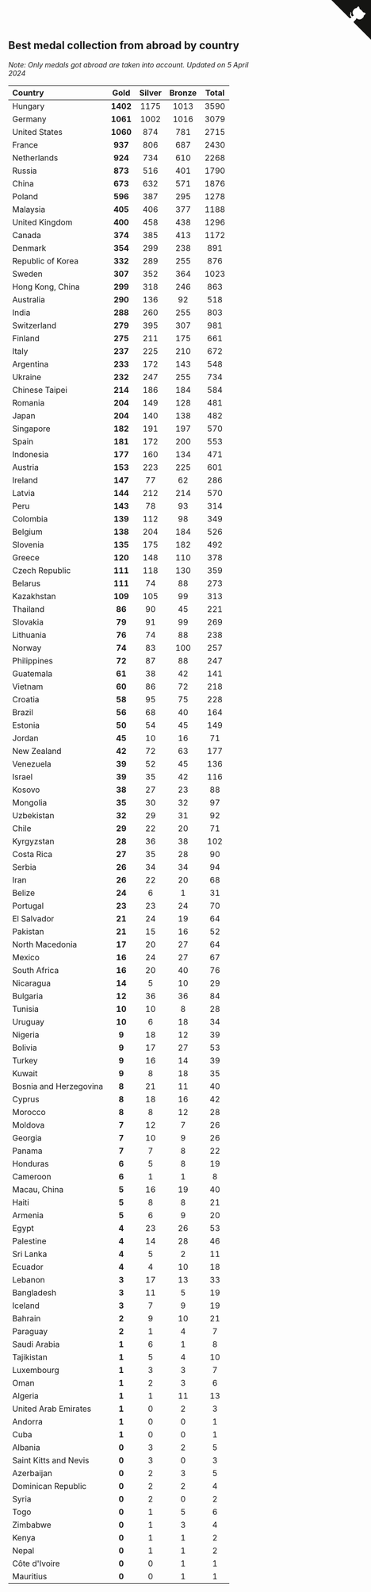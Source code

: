 ## Best medal collection from abroad by country

*Note: Only medals got abroad are taken into account.*
*Updated on  5 April 2024*

| Country | Gold | Silver | Bronze | Total |
| :--- | :--: | :--: | :--: | :--: |
| Hungary | **1402** | 1175 | 1013 | 3590 |
| Germany | **1061** | 1002 | 1016 | 3079 |
| United States | **1060** | 874 | 781 | 2715 |
| France | **937** | 806 | 687 | 2430 |
| Netherlands | **924** | 734 | 610 | 2268 |
| Russia | **873** | 516 | 401 | 1790 |
| China | **673** | 632 | 571 | 1876 |
| Poland | **596** | 387 | 295 | 1278 |
| Malaysia | **405** | 406 | 377 | 1188 |
| United Kingdom | **400** | 458 | 438 | 1296 |
| Canada | **374** | 385 | 413 | 1172 |
| Denmark | **354** | 299 | 238 | 891 |
| Republic of Korea | **332** | 289 | 255 | 876 |
| Sweden | **307** | 352 | 364 | 1023 |
| Hong Kong, China | **299** | 318 | 246 | 863 |
| Australia | **290** | 136 | 92 | 518 |
| India | **288** | 260 | 255 | 803 |
| Switzerland | **279** | 395 | 307 | 981 |
| Finland | **275** | 211 | 175 | 661 |
| Italy | **237** | 225 | 210 | 672 |
| Argentina | **233** | 172 | 143 | 548 |
| Ukraine | **232** | 247 | 255 | 734 |
| Chinese Taipei | **214** | 186 | 184 | 584 |
| Romania | **204** | 149 | 128 | 481 |
| Japan | **204** | 140 | 138 | 482 |
| Singapore | **182** | 191 | 197 | 570 |
| Spain | **181** | 172 | 200 | 553 |
| Indonesia | **177** | 160 | 134 | 471 |
| Austria | **153** | 223 | 225 | 601 |
| Ireland | **147** | 77 | 62 | 286 |
| Latvia | **144** | 212 | 214 | 570 |
| Peru | **143** | 78 | 93 | 314 |
| Colombia | **139** | 112 | 98 | 349 |
| Belgium | **138** | 204 | 184 | 526 |
| Slovenia | **135** | 175 | 182 | 492 |
| Greece | **120** | 148 | 110 | 378 |
| Czech Republic | **111** | 118 | 130 | 359 |
| Belarus | **111** | 74 | 88 | 273 |
| Kazakhstan | **109** | 105 | 99 | 313 |
| Thailand | **86** | 90 | 45 | 221 |
| Slovakia | **79** | 91 | 99 | 269 |
| Lithuania | **76** | 74 | 88 | 238 |
| Norway | **74** | 83 | 100 | 257 |
| Philippines | **72** | 87 | 88 | 247 |
| Guatemala | **61** | 38 | 42 | 141 |
| Vietnam | **60** | 86 | 72 | 218 |
| Croatia | **58** | 95 | 75 | 228 |
| Brazil | **56** | 68 | 40 | 164 |
| Estonia | **50** | 54 | 45 | 149 |
| Jordan | **45** | 10 | 16 | 71 |
| New Zealand | **42** | 72 | 63 | 177 |
| Venezuela | **39** | 52 | 45 | 136 |
| Israel | **39** | 35 | 42 | 116 |
| Kosovo | **38** | 27 | 23 | 88 |
| Mongolia | **35** | 30 | 32 | 97 |
| Uzbekistan | **32** | 29 | 31 | 92 |
| Chile | **29** | 22 | 20 | 71 |
| Kyrgyzstan | **28** | 36 | 38 | 102 |
| Costa Rica | **27** | 35 | 28 | 90 |
| Serbia | **26** | 34 | 34 | 94 |
| Iran | **26** | 22 | 20 | 68 |
| Belize | **24** | 6 | 1 | 31 |
| Portugal | **23** | 23 | 24 | 70 |
| El Salvador | **21** | 24 | 19 | 64 |
| Pakistan | **21** | 15 | 16 | 52 |
| North Macedonia | **17** | 20 | 27 | 64 |
| Mexico | **16** | 24 | 27 | 67 |
| South Africa | **16** | 20 | 40 | 76 |
| Nicaragua | **14** | 5 | 10 | 29 |
| Bulgaria | **12** | 36 | 36 | 84 |
| Tunisia | **10** | 10 | 8 | 28 |
| Uruguay | **10** | 6 | 18 | 34 |
| Nigeria | **9** | 18 | 12 | 39 |
| Bolivia | **9** | 17 | 27 | 53 |
| Turkey | **9** | 16 | 14 | 39 |
| Kuwait | **9** | 8 | 18 | 35 |
| Bosnia and Herzegovina | **8** | 21 | 11 | 40 |
| Cyprus | **8** | 18 | 16 | 42 |
| Morocco | **8** | 8 | 12 | 28 |
| Moldova | **7** | 12 | 7 | 26 |
| Georgia | **7** | 10 | 9 | 26 |
| Panama | **7** | 7 | 8 | 22 |
| Honduras | **6** | 5 | 8 | 19 |
| Cameroon | **6** | 1 | 1 | 8 |
| Macau, China | **5** | 16 | 19 | 40 |
| Haiti | **5** | 8 | 8 | 21 |
| Armenia | **5** | 6 | 9 | 20 |
| Egypt | **4** | 23 | 26 | 53 |
| Palestine | **4** | 14 | 28 | 46 |
| Sri Lanka | **4** | 5 | 2 | 11 |
| Ecuador | **4** | 4 | 10 | 18 |
| Lebanon | **3** | 17 | 13 | 33 |
| Bangladesh | **3** | 11 | 5 | 19 |
| Iceland | **3** | 7 | 9 | 19 |
| Bahrain | **2** | 9 | 10 | 21 |
| Paraguay | **2** | 1 | 4 | 7 |
| Saudi Arabia | **1** | 6 | 1 | 8 |
| Tajikistan | **1** | 5 | 4 | 10 |
| Luxembourg | **1** | 3 | 3 | 7 |
| Oman | **1** | 2 | 3 | 6 |
| Algeria | **1** | 1 | 11 | 13 |
| United Arab Emirates | **1** | 0 | 2 | 3 |
| Andorra | **1** | 0 | 0 | 1 |
| Cuba | **1** | 0 | 0 | 1 |
| Albania | **0** | 3 | 2 | 5 |
| Saint Kitts and Nevis | **0** | 3 | 0 | 3 |
| Azerbaijan | **0** | 2 | 3 | 5 |
| Dominican Republic | **0** | 2 | 2 | 4 |
| Syria | **0** | 2 | 0 | 2 |
| Togo | **0** | 1 | 5 | 6 |
| Zimbabwe | **0** | 1 | 3 | 4 |
| Kenya | **0** | 1 | 1 | 2 |
| Nepal | **0** | 1 | 1 | 2 |
| Côte d'Ivoire | **0** | 0 | 1 | 1 |
| Mauritius | **0** | 0 | 1 | 1 |


<a href="https://github.com/jonatanklosko/wca_statistics" class="github-corner" aria-label="View source on Github"><svg width="80" height="80" viewBox="0 0 250 250" style="fill:#151513; color:#fff; position: absolute; top: 0; border: 0; right: 0;" aria-hidden="true"><path d="M0,0 L115,115 L130,115 L142,142 L250,250 L250,0 Z"></path><path d="M128.3,109.0 C113.8,99.7 119.0,89.6 119.0,89.6 C122.0,82.7 120.5,78.6 120.5,78.6 C119.2,72.0 123.4,76.3 123.4,76.3 C127.3,80.9 125.5,87.3 125.5,87.3 C122.9,97.6 130.6,101.9 134.4,103.2" fill="currentColor" style="transform-origin: 130px 106px;" class="octo-arm"></path><path d="M115.0,115.0 C114.9,115.1 118.7,116.5 119.8,115.4 L133.7,101.6 C136.9,99.2 139.9,98.4 142.2,98.6 C133.8,88.0 127.5,74.4 143.8,58.0 C148.5,53.4 154.0,51.2 159.7,51.0 C160.3,49.4 163.2,43.6 171.4,40.1 C171.4,40.1 176.1,42.5 178.8,56.2 C183.1,58.6 187.2,61.8 190.9,65.4 C194.5,69.0 197.7,73.2 200.1,77.6 C213.8,80.2 216.3,84.9 216.3,84.9 C212.7,93.1 206.9,96.0 205.4,96.6 C205.1,102.4 203.0,107.8 198.3,112.5 C181.9,128.9 168.3,122.5 157.7,114.1 C157.9,116.9 156.7,120.9 152.7,124.9 L141.0,136.5 C139.8,137.7 141.6,141.9 141.8,141.8 Z" fill="currentColor" class="octo-body"></path></svg></a><style>.github-corner:hover .octo-arm{animation:octocat-wave 560ms ease-in-out}@keyframes octocat-wave{0%,100%{transform:rotate(0)}20%,60%{transform:rotate(-25deg)}40%,80%{transform:rotate(10deg)}}@media (max-width:500px){.github-corner:hover .octo-arm{animation:none}.github-corner .octo-arm{animation:octocat-wave 560ms ease-in-out}}</style>

